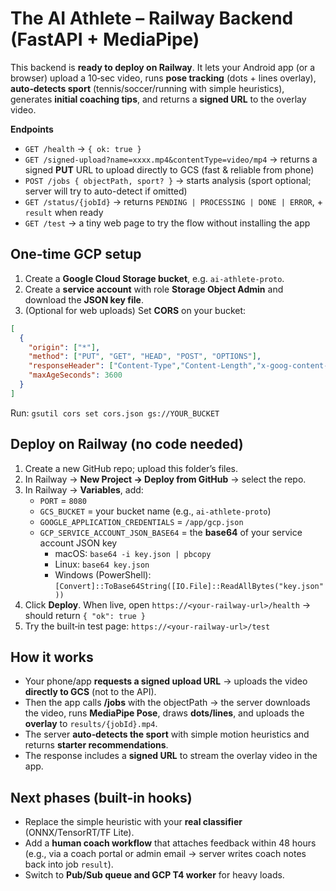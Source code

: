 # The AI Athlete – Railway Backend (FastAPI + MediaPipe)

This backend is **ready to deploy on Railway**. It lets your Android app (or a browser) upload a 10‑sec video, runs **pose tracking** (dots + lines overlay), **auto‑detects sport** (tennis/soccer/running with simple heuristics), generates **initial coaching tips**, and returns a **signed URL** to the overlay video.

**Endpoints**
- `GET /health` → `{ ok: true }`
- `GET /signed-upload?name=xxxx.mp4&contentType=video/mp4` → returns a signed **PUT** URL to upload directly to GCS (fast & reliable from phone)
- `POST /jobs { objectPath, sport? }` → starts analysis (sport optional; server will try to auto-detect if omitted)
- `GET /status/{jobId}` → returns `PENDING | PROCESSING | DONE | ERROR`, + `result` when ready
- `GET /test` → a tiny web page to try the flow without installing the app

## One‑time GCP setup
1) Create a **Google Cloud Storage bucket**, e.g. `ai-athlete-proto`.
2) Create a **service account** with role **Storage Object Admin** and download the **JSON key file**.
3) (Optional for web uploads) Set **CORS** on your bucket:
```json
[
  {
    "origin": ["*"],
    "method": ["PUT", "GET", "HEAD", "POST", "OPTIONS"],
    "responseHeader": ["Content-Type","Content-Length","x-goog-content-length-range"],
    "maxAgeSeconds": 3600
  }
]
```
Run: `gsutil cors set cors.json gs://YOUR_BUCKET`

## Deploy on Railway (no code needed)
1) Create a new GitHub repo; upload this folder’s files.
2) In Railway → **New Project → Deploy from GitHub** → select the repo.
3) In Railway → **Variables**, add:
   - `PORT` = `8080`
   - `GCS_BUCKET` = your bucket name (e.g., `ai-athlete-proto`)
   - `GOOGLE_APPLICATION_CREDENTIALS` = `/app/gcp.json`
   - `GCP_SERVICE_ACCOUNT_JSON_BASE64` = the **base64** of your service account JSON key
     - macOS: `base64 -i key.json | pbcopy`
     - Linux: `base64 key.json`
     - Windows (PowerShell): `[Convert]::ToBase64String([IO.File]::ReadAllBytes("key.json"))`
4) Click **Deploy**. When live, open `https://<your-railway-url>/health` → should return `{ "ok": true }`
5) Try the built‑in test page: `https://<your-railway-url>/test`

## How it works
- Your phone/app **requests a signed upload URL** → uploads the video **directly to GCS** (not to the API).
- Then the app calls **/jobs** with the objectPath → the server downloads the video, runs **MediaPipe Pose**, draws **dots/lines**, and uploads the **overlay** to `results/{jobId}.mp4`.
- The server **auto‑detects the sport** with simple motion heuristics and returns **starter recommendations**.
- The response includes a **signed URL** to stream the overlay video in the app.

## Next phases (built-in hooks)
- Replace the simple heuristic with your **real classifier** (ONNX/TensorRT/TF Lite).
- Add a **human coach workflow** that attaches feedback within 48 hours (e.g., via a coach portal or admin email → server writes coach notes back into job `result`).
- Switch to **Pub/Sub queue and GCP T4 worker** for heavy loads.
